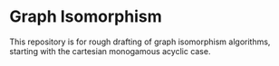 # Graph Isomorphism
This repository is for rough drafting of graph isomorphism algorithms, starting with the cartesian monogamous acyclic case. 
